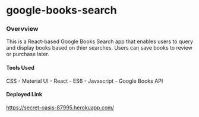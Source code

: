 # google-books-search

### Overvview
This is a React-based Google Books Search app that enables users to query and display books based on thier searches. Users can save books to review or purchase later.

#### Tools Used
CSS - Material UI - React - ES6 - Javascript - Google Books API

#### Deployed Link
https://secret-oasis-87995.herokuapp.com/